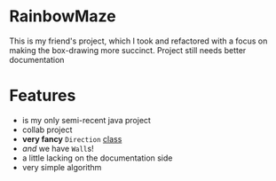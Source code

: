 # RainbowMaze

This is my friend's project, which I took and refactored with a focus on making the box-drawing more succinct.
Project still needs better documentation

# Features
* is my only semi-recent java project
* collab project
* **very fancy** `Direction` [class](https://github.com/Akinevz/RainbowMaze/blob/master/src/mazesolver/Direction.java#L6) 
* *and* we have `Wall`s!
* a little lacking on the documentation side
* very simple algorithm
